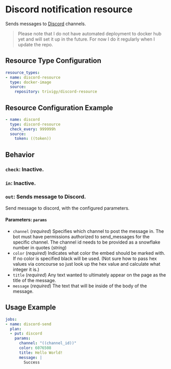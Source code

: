 # Discord notification resource

Sends messages to [Discord](https://discordapp.com/) channels.

> Please note that I do not have automated deployment to docker hub yet and 
will set it up in the future. For now I do it regularly when I update the repo.

## Resource Type Configuration

```yaml
resource_types:
- name: discord-resource
  type: docker-image
  source:
    repository: trivigy/discord-resource
```

## Resource Configuration Example
```yaml
- name: discord
  type: discord-resource
  check_every: 999999h
  source:
    token: ((token))
```

Behavior
--------

### `check`: Inactive.

### `in`: Inactive.

### `out`: Sends message to Discord.

Send message to discord, with the configured parameters.

#### Parameters: `params`

- `channel` (_required_) Specifies which channel to post the message in. The bot must have permissions authorized to send_messages for the specific channel. The channel id needs to be provided as a snowflake number in quotes (_string_)
- `color` (_required_) Indicates what color the embed should be marked with. If no color is specified black will be used. (Not sure how to pass hex values via concourse so just look up the hex value and calculate what integer it is.) 
- `title` (_required_) Any text wanted to ultimately appear on the page as the title of the message. 
- `message` (_required_) The text that will be inside of the body of the message. 

## Usage Example
```yaml
jobs:
- name: discord-send
  plan:
  - put: discord
    params:
      channel: "((channel_id))"
      color: 6076508
      title: Hello World!
      message: |
        Success
```